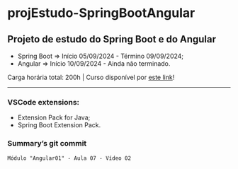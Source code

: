 # projEstudo-SpringBootAngular
## Projeto de estudo do Spring Boot e do Angular
* Spring Boot => Início 05/09/2024 - Término 09/09/2024;
* Angular => Início 10/09/2024 - Ainda não terminado.

Carga horária total: 200h  |  Curso disponível por [este link](https://dgscursos.com.br/Programador_Full_Stack.html)!

---
### VSCode extensions:
* Extension Pack for Java;
* Spring Boot Extension Pack.



### Summary’s git commit

    Módulo "Angular01" - Aula 07 - Vídeo 02
